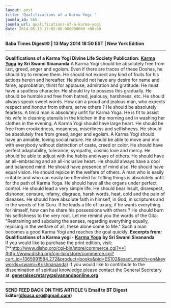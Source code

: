 ```yaml
---
layout: post
title: 'Qualifications of a Karma Yogi '
joomla_id: 565
joomla_url: qualifications-of-a-karma-yogi
date: 2014-05-13 17:02:00.000000000 +00:00
---
```

**Baba Times Digest© | 13 May 2014 18:50 EST | New York Edition**
* * *
**Qualifications of a Karma Yogi**
**Divine Life Society Publication:** [**Karma Yoga**](http://www.dlshq.org/teachings/karmayoga.htm#qualifications) **by Sri Swami Sivananda**
A Karma Yogi should be absolutely free from lust, greed, anger and egoism. Even if there are traces of these Doshas, he should try to remove them. He should not expect any kind of fruits for his actions herein and hereafter. He should not have any desire for name and fame, approbation, thirst for applause, admiration and gratitude. He must have a spotless character. He should try to possess this gradually. He should be humble and free from hatred, jealousy, harshness, etc. He should always speak sweet words. How can a proud and jealous man, who expects respect and honour from others, serve others ? He should be absolutely fearless. A timid man is absolutely unfit for Karma Yoga. He is fit to assist his wife in cleaning utensils in the kitchen in the morning and in washing her clothes in the evening.
A Karma Yogi should have large heart. He should be free from crookedness, meanness, miserliness and selfishness. He should be absolutely free from greed, anger and egoism.
A Karma Yogi should have an amiable, loving social nature. He should be able to move and mix with everybody without distinction of caste, creed or color. He should have perfect adaptability, tolerance, sympathy, cosmic love and mercy. He should be able to adjust with the habits and ways of others. He should have an all-embracing and an all-inclusive heart. He should always have a cool and balanced mind. He should have presence of mind also. He should have equal vision. He should rejoice in the welfare of others. A man who is easily irritable and who can easily be offended for trifling things is absolutely unfit for the path of Karma Yoga. He should have all the organs under perfect control. He should lead a very simple life. He should bear insult, disrespect, dishonor, censure, infamy, disgrace, harsh words, heat, cold and the pain of diseases. He should have absolute faith in himself, in God, in scriptures and in the words of hid Guru. If he leads a life of luxury, if he wants everything for himself, how can he share his possessions with others ? He should burn his selfishness to the very root. Let me remind you the words of the Gita: "Restraining and subduing the senses, regarding everything equally, rejoicing in the welfare of all, these alone come to Me." Such a man becomes a good Karma Yogi and reaches the goal quickly.
**Excerpts from:**
**Qualifications of a Karma yogi -** [**Karma Yoga**](http://www.dlshq.org/teachings/karmayoga.htm#qualifications) **by Sri Swami Sivananda**  
If you would like to purchase the print edition, visit:   
 [**http://www.dlshq.org/cgi-bin/store/commerce.cgi?**](http://www.dlshq.org/cgi-bin/store/commerce.cgi?cart_id=1365991584.272&product=books&pid=ES102&exact_match=on&keywords=swami+Krishnananda)
If you would like to contribute to the dissemination of spiritual knowledge please contact the General Secretary at:
[**generalsecretary@sivanandaonline.org**](mailto:generalsecretary@sivanandaonline.org?subject=Contribution%20to%20Dissemination%20of%20Spiritual%20Knowledge)
* * *
**SEND FEED BACK ON THIS ARTICLE \\\ Email to BT Digest Editor[](mailto:dlsusa.org@gmail.com?subject=DLS%20Posts)(dlsusa.org@gmail.com)**
* * *
  
